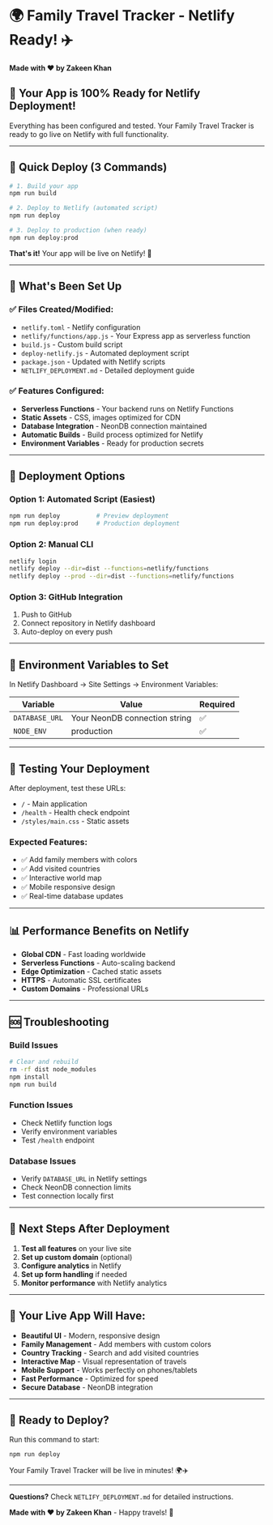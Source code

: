 # 🌍 Family Travel Tracker - Netlify Ready! ✈️

**Made with ❤️ by Zakeen Khan**

## 🎉 **Your App is 100% Ready for Netlify Deployment!**

Everything has been configured and tested. Your Family Travel Tracker is ready to go live on Netlify with full functionality.

---

## 🚀 **Quick Deploy (3 Commands)**

```bash
# 1. Build your app
npm run build

# 2. Deploy to Netlify (automated script)
npm run deploy

# 3. Deploy to production (when ready)
npm run deploy:prod
```

**That's it!** Your app will be live on Netlify! 🎉

---

## 📁 **What's Been Set Up**

### ✅ **Files Created/Modified:**
- `netlify.toml` - Netlify configuration
- `netlify/functions/app.js` - Your Express app as serverless function
- `build.js` - Custom build script
- `deploy-netlify.js` - Automated deployment script
- `package.json` - Updated with Netlify scripts
- `NETLIFY_DEPLOYMENT.md` - Detailed deployment guide

### ✅ **Features Configured:**
- **Serverless Functions** - Your backend runs on Netlify Functions
- **Static Assets** - CSS, images optimized for CDN
- **Database Integration** - NeonDB connection maintained
- **Automatic Builds** - Build process optimized for Netlify
- **Environment Variables** - Ready for production secrets

---

## 🎯 **Deployment Options**

### **Option 1: Automated Script (Easiest)**
```bash
npm run deploy          # Preview deployment
npm run deploy:prod     # Production deployment
```

### **Option 2: Manual CLI**
```bash
netlify login
netlify deploy --dir=dist --functions=netlify/functions
netlify deploy --prod --dir=dist --functions=netlify/functions
```

### **Option 3: GitHub Integration**
1. Push to GitHub
2. Connect repository in Netlify dashboard
3. Auto-deploy on every push

---

## 🔧 **Environment Variables to Set**

In Netlify Dashboard → Site Settings → Environment Variables:

| Variable | Value | Required |
|----------|-------|----------|
| `DATABASE_URL` | Your NeonDB connection string | ✅ |
| `NODE_ENV` | production | ✅ |

---

## 🧪 **Testing Your Deployment**

After deployment, test these URLs:
- `/` - Main application
- `/health` - Health check endpoint
- `/styles/main.css` - Static assets

### **Expected Features:**
- ✅ Add family members with colors
- ✅ Add visited countries
- ✅ Interactive world map
- ✅ Mobile responsive design
- ✅ Real-time database updates

---

## 📊 **Performance Benefits on Netlify**

- **Global CDN** - Fast loading worldwide
- **Serverless Functions** - Auto-scaling backend
- **Edge Optimization** - Cached static assets
- **HTTPS** - Automatic SSL certificates
- **Custom Domains** - Professional URLs

---

## 🆘 **Troubleshooting**

### **Build Issues**
```bash
# Clear and rebuild
rm -rf dist node_modules
npm install
npm run build
```

### **Function Issues**
- Check Netlify function logs
- Verify environment variables
- Test `/health` endpoint

### **Database Issues**
- Verify `DATABASE_URL` in Netlify settings
- Check NeonDB connection limits
- Test connection locally first

---

## 🎯 **Next Steps After Deployment**

1. **Test all features** on your live site
2. **Set up custom domain** (optional)
3. **Configure analytics** in Netlify
4. **Set up form handling** if needed
5. **Monitor performance** with Netlify analytics

---

## 📱 **Your Live App Will Have:**

- **Beautiful UI** - Modern, responsive design
- **Family Management** - Add members with custom colors
- **Country Tracking** - Search and add visited countries
- **Interactive Map** - Visual representation of travels
- **Mobile Support** - Works perfectly on phones/tablets
- **Fast Performance** - Optimized for speed
- **Secure Database** - NeonDB integration

---

## 🎉 **Ready to Deploy?**

Run this command to start:
```bash
npm run deploy
```

Your Family Travel Tracker will be live in minutes! 🌍✈️

---

**Questions?** Check `NETLIFY_DEPLOYMENT.md` for detailed instructions.

**Made with ❤️ by Zakeen Khan** - Happy travels! 🎉
